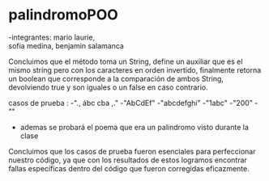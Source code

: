 # palindromoPOO

-integrantes:
mario laurie,  
sofia medina, 
benjamin salamanca 
 
Concluimos que el método toma un String, define un auxiliar que es el mismo string pero con los caracteres en orden invertido, finalmente retorna un boolean que corresponde a la comparación de ambos String, devolviendo true y son iguales o un false en caso contrario.

casos de prueba :
-"., ábc cba ,."
-"AbCdEf"
-"abcdefghi"
-"1abc"
-"200"
-""
- ademas se probará el poema que era un palindromo visto durante la clase

Concluimos que los casos de prueba fueron esenciales  para perfeccionar nuestro código, ya que con los resultados de estos logramos encontrar fallas específicas dentro del código que fueron corregidas eficazmente.
